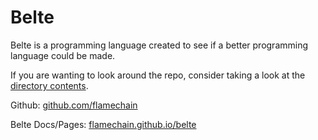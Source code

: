 # Belte

Belte is a programming language created to see if a better programming language could be made.

If you are wanting to look around the repo, consider taking a look at the [directory contents](DIRECTORY_CONTENTS.md).

Github: [github.com/flamechain](https://github.com/flamechain)

Belte Docs/Pages: [flamechain.github.io/belte](https://flamechain.github.io/belte/)
